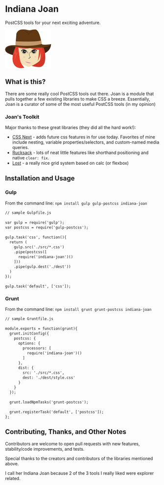 # Indiana Joan
PostCSS tools for your next exciting adventure.

![Indiana Joan](https://raw.githubusercontent.com/DocWatson/indiana-joan/master/logo/joan.png)

## What is this?
There are some really cool PostCSS tools out there. Joan is a module that pulls
together a few existing libraries to make CSS a breeze. Essentially, Joan is a
curator of some of the most useful PostCSS tools (in my opinion)

### Joan's Toolkit
Major thanks to these great libraries (they did all the hard work!):

* [CSS Next]() - adds future css features in for use today. Favorites of mine
include nesting, variable properties/selectors, and custom-named media queries.
* [Rucksack]() - lots of neat little features like shorthand positioning and
native `clear: fix`.
* [Lost]() - a really nice grid system based on calc (or flexbox)

## Installation and Usage

### Gulp
From the command line: `npm install gulp gulp-postcss indiana-joan`

```
// sample Gulpfile.js

var gulp = require('gulp');
var postcss = require('gulp-postcss');

gulp.task('css', function(){
  return (
    gulp.src('./src/*.css')
    .pipe(postcss([
      require('indiana-joan')()
    ]))
    .pipe(gulp.dest('./dest'))
  )
});

gulp.task('default', ['css']);
```

### Grunt
From the command line: `npm install grunt grunt-postcss indiana-joan`

```
// sample Gruntfile.js

module.exports = function(grunt){
  grunt.initConfig({
    postcss: {
      options: {
        processors: [
          require('indiana-joan')()
        ]
      },
      dist: {
        src: './src/*.css',
        dest: './dest/style.css'
      }
    }
  });

  grunt.loadNpmTasks('grunt-postcss');

  grunt.registerTask('default', ['postcss']);
};

```

## Contributing, Thanks, and Other Notes
Contributors are welcome to open pull requests with new features, stability/code
improvements, and tests.

Special thanks to the creators and contributors of the libraries mentioned above.

I call her Indiana Joan because 2 of the 3 tools I really liked were explorer
related.
